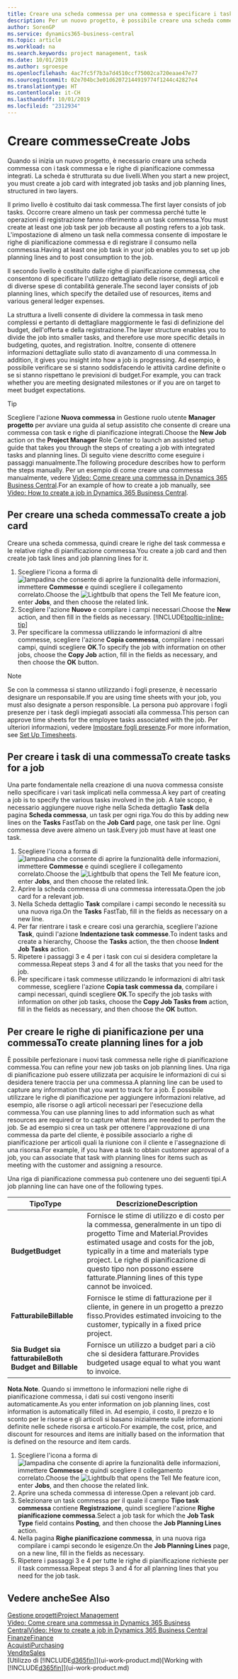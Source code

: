 ```yaml
---
title: Creare una scheda commessa per una commessa e specificare i task| Documenti Microsoft
description: Per un nuovo progetto, è possibile creare una scheda commessa contenente i task commesse e le righe pianificazione, per semplificare la gestione dell'avanzamento e del budget.
author: SorenGP
ms.service: dynamics365-business-central
ms.topic: article
ms.workload: na
ms.search.keywords: project management, task
ms.date: 10/01/2019
ms.author: sgroespe
ms.openlocfilehash: 4ac7fc5f7b3a7d4510ccf75002ca720eaae47e77
ms.sourcegitcommit: 02e704bc3e01d62072144919774f1244c42827e4
ms.translationtype: HT
ms.contentlocale: it-CH
ms.lasthandoff: 10/01/2019
ms.locfileid: "2312934"
---
```

# <a name="create-jobs"></a><span data-ttu-id="c97ff-103">Creare commesse</span><span class="sxs-lookup"><span data-stu-id="c97ff-103">Create Jobs</span></span>
<span data-ttu-id="c97ff-104">Quando si inizia un nuovo progetto, è necessario creare una scheda commessa con i task commessa e le righe di pianificazione commessa integrati. La scheda è strutturata su due livelli.</span><span class="sxs-lookup"><span data-stu-id="c97ff-104">When you start a new project, you must create a job card with integrated job tasks and job planning lines, structured in two layers.</span></span>  

<span data-ttu-id="c97ff-105">Il primo livello è costituito dai task commessa.</span><span class="sxs-lookup"><span data-stu-id="c97ff-105">The first layer consists of job tasks.</span></span> <span data-ttu-id="c97ff-106">Occorre creare almeno un task per commessa perché tutte le operazioni di registrazione fanno riferimento a un task commessa.</span><span class="sxs-lookup"><span data-stu-id="c97ff-106">You must create at least one job task per job because all posting refers to a job task.</span></span> <span data-ttu-id="c97ff-107">L'impostazione di almeno un task nella commessa consente di impostare le righe di pianificazione commessa e di registrare il consumo nella commessa.</span><span class="sxs-lookup"><span data-stu-id="c97ff-107">Having at least one job task in your job enables you to set up job planning lines and to post consumption to the job.</span></span>

<span data-ttu-id="c97ff-108">Il secondo livello è costituito dalle righe di pianificazione commessa, che consentono di specificare l'utilizzo dettagliato delle risorse, degli articoli e di diverse spese di contabilità generale.</span><span class="sxs-lookup"><span data-stu-id="c97ff-108">The second layer consists of job planning lines, which specify the detailed use of resources, items and various general ledger expenses.</span></span>

<span data-ttu-id="c97ff-109">La struttura a livelli consente di dividere la commessa in task meno complessi e pertanto di dettagliare maggiormente le fasi di definizione del budget, dell'offerta e della registrazione.</span><span class="sxs-lookup"><span data-stu-id="c97ff-109">The layer structure enables you to divide the job into smaller tasks, and therefore use more specific details in budgeting, quotes, and registration.</span></span> <span data-ttu-id="c97ff-110">Inoltre, consente di ottenere informazioni dettagliate sullo stato di avanzamento di una commessa.</span><span class="sxs-lookup"><span data-stu-id="c97ff-110">In addition, it gives you insight into how a job is progressing.</span></span> <span data-ttu-id="c97ff-111">Ad esempio, è possibile verificare se si stanno soddisfacendo le attività cardine definite o se si stanno rispettano le previsioni di budget.</span><span class="sxs-lookup"><span data-stu-id="c97ff-111">For example, you can track whether you are meeting designated milestones or if you are on target to meet budget expectations.</span></span>

> [!TIP]
> <span data-ttu-id="c97ff-112">Scegliere l'azione **Nuova commessa** in Gestione ruolo utente **Manager progetto** per avviare una guida al setup assistito che consente di creare una commessa con task e righe di pianificazione integrati.</span><span class="sxs-lookup"><span data-stu-id="c97ff-112">Choose the **New Job** action on the **Project Manager** Role Center to launch an assisted setup guide that takes you through the steps of creating a job with integrated tasks and planning lines.</span></span> <span data-ttu-id="c97ff-113">Di seguito viene descritto come eseguire i passaggi manualmente.</span><span class="sxs-lookup"><span data-stu-id="c97ff-113">The following procedure describes how to perform the steps manually.</span></span> <span data-ttu-id="c97ff-114">Per un esempio di come creare una commessa manualmente, vedere [Video: Come creare una commessa in Dynamics 365 Business Central](https://www.youtube.com/watch?v=VqaPWr7BWmw).</span><span class="sxs-lookup"><span data-stu-id="c97ff-114">For an example of how to create a job manually, see [Video: How to create a job in Dynamics 365 Business Central](https://www.youtube.com/watch?v=VqaPWr7BWmw).</span></span>

## <a name="to-create-a-job-card"></a><span data-ttu-id="c97ff-115">Per creare una scheda commessa</span><span class="sxs-lookup"><span data-stu-id="c97ff-115">To create a job card</span></span>
<span data-ttu-id="c97ff-116">Creare una scheda commessa, quindi creare le righe del task commessa e le relative righe di pianificazione commessa.</span><span class="sxs-lookup"><span data-stu-id="c97ff-116">You create a job card and then create job task lines and job planning lines for it.</span></span>

1. <span data-ttu-id="c97ff-117">Scegliere l'icona a forma di ![lampadina che consente di aprire la funzionalità delle informazioni](media/ui-search/search_small.png "Informazioni sull'operazione che si desidera eseguire"), immettere **Commesse** e quindi scegliere il collegamento correlato.</span><span class="sxs-lookup"><span data-stu-id="c97ff-117">Choose the ![Lightbulb that opens the Tell Me feature](media/ui-search/search_small.png "Tell me what you want to do") icon, enter **Jobs**, and then choose the related link.</span></span>  
2. <span data-ttu-id="c97ff-118">Scegliere l'azione **Nuovo** e compilare i campi necessari.</span><span class="sxs-lookup"><span data-stu-id="c97ff-118">Choose the **New** action, and then fill in the fields as necessary.</span></span> [!INCLUDE[tooltip-inline-tip](includes/tooltip-inline-tip_md.md)]
3. <span data-ttu-id="c97ff-119">Per specificare la commessa utilizzando le informazioni di altre commesse, scegliere l'azione **Copia commessa**, compilare i necessari campi, quindi scegliere **OK**.</span><span class="sxs-lookup"><span data-stu-id="c97ff-119">To specify the job with information on other jobs, choose the **Copy Job** action, fill in the fields as necessary, and then choose the **OK** button.</span></span>

> [!NOTE]  
>   <span data-ttu-id="c97ff-120">Se con la commessa si stanno utilizzando i fogli presenze, è necessario designare un responsabile.</span><span class="sxs-lookup"><span data-stu-id="c97ff-120">If you are using time sheets with your job, you must also designate a person responsible.</span></span> <span data-ttu-id="c97ff-121">La persona può approvare i fogli presenze per i task degli impiegati associati alla commessa.</span><span class="sxs-lookup"><span data-stu-id="c97ff-121">This person can approve time sheets for the employee tasks associated with the job.</span></span> <span data-ttu-id="c97ff-122">Per ulteriori informazioni, vedere [Impostare fogli presenze](projects-how-setup-time-sheets.md).</span><span class="sxs-lookup"><span data-stu-id="c97ff-122">For more information, see [Set Up Timesheets](projects-how-setup-time-sheets.md).</span></span>

## <a name="to-create-tasks-for-a-job"></a><span data-ttu-id="c97ff-123">Per creare i task di una commessa</span><span class="sxs-lookup"><span data-stu-id="c97ff-123">To create tasks for a job</span></span>
<span data-ttu-id="c97ff-124">Una parte fondamentale nella creazione di una nuova commessa consiste nello specificare i vari task implicati nella commessa.</span><span class="sxs-lookup"><span data-stu-id="c97ff-124">A key part of creating a job is to specify the various tasks involved in the job.</span></span> <span data-ttu-id="c97ff-125">A tale scopo, è necessario aggiungere nuove righe nella Scheda dettaglio **Task** della pagina **Scheda commessa**, un task per ogni riga.</span><span class="sxs-lookup"><span data-stu-id="c97ff-125">You do this by adding new lines on the **Tasks** FastTab on the **Job Card** page, one task per line.</span></span> <span data-ttu-id="c97ff-126">Ogni commessa deve avere almeno un task.</span><span class="sxs-lookup"><span data-stu-id="c97ff-126">Every job must have at least one task.</span></span>

1. <span data-ttu-id="c97ff-127">Scegliere l'icona a forma di ![lampadina che consente di aprire la funzionalità delle informazioni](media/ui-search/search_small.png "Informazioni sull'operazione che si desidera eseguire"), immettere **Commesse** e quindi scegliere il collegamento correlato.</span><span class="sxs-lookup"><span data-stu-id="c97ff-127">Choose the ![Lightbulb that opens the Tell Me feature](media/ui-search/search_small.png "Tell me what you want to do") icon, enter **Jobs**, and then choose the related link.</span></span>
2. <span data-ttu-id="c97ff-128">Aprire la scheda commessa di una commessa interessata.</span><span class="sxs-lookup"><span data-stu-id="c97ff-128">Open the job card for a relevant job.</span></span>
3. <span data-ttu-id="c97ff-129">Nella Scheda dettaglio **Task** compilare i campi secondo le necessità su una nuova riga.</span><span class="sxs-lookup"><span data-stu-id="c97ff-129">On the **Tasks** FastTab, fill in the fields as necessary on a new line.</span></span>
4. <span data-ttu-id="c97ff-130">Per far rientrare i task e creare così una gerarchia, scegliere l'azione **Task**, quindi l'azione **Indentazione task commesse**.</span><span class="sxs-lookup"><span data-stu-id="c97ff-130">To indent tasks and create a hierarchy, Choose the **Tasks** action, the then choose **Indent Job Tasks** action.</span></span>
5. <span data-ttu-id="c97ff-131">Ripetere i passaggi 3 e 4 per i task con cui si desidera completare la commessa.</span><span class="sxs-lookup"><span data-stu-id="c97ff-131">Repeat steps 3 and 4 for all the tasks that you need for the job.</span></span>
6. <span data-ttu-id="c97ff-132">Per specificare i task commesse utilizzando le informazioni di altri task commesse, scegliere l'azione **Copia task commessa da**, compilare i campi necessari, quindi scegliere **OK**.</span><span class="sxs-lookup"><span data-stu-id="c97ff-132">To specify the job tasks with information on other job tasks, choose the **Copy Job Tasks from** action, fill in the fields as necessary, and then choose the **OK** button.</span></span>

## <a name="to-create-planning-lines-for-a-job"></a><span data-ttu-id="c97ff-133">Per creare le righe di pianificazione per una commessa</span><span class="sxs-lookup"><span data-stu-id="c97ff-133">To create planning lines for a job</span></span>
<span data-ttu-id="c97ff-134">È possibile perfezionare i nuovi task commessa nelle righe di pianificazione commessa.</span><span class="sxs-lookup"><span data-stu-id="c97ff-134">You can refine your new job tasks on job planning lines.</span></span> <span data-ttu-id="c97ff-135">Una riga di pianificazione può essere utilizzata per acquisire le informazioni di cui si desidera tenere traccia per una commessa.</span><span class="sxs-lookup"><span data-stu-id="c97ff-135">A planning line can be used to capture any information that you want to track for a job.</span></span> <span data-ttu-id="c97ff-136">È possibile utilizzare le righe di pianificazione per aggiungere informazioni relative, ad esempio, alle risorse o agli articoli necessari per l'esecuzione della commessa.</span><span class="sxs-lookup"><span data-stu-id="c97ff-136">You can use planning lines to add information such as what resources are required or to capture what items are needed to perform the job.</span></span> <span data-ttu-id="c97ff-137">Se ad esempio si crea un task per ottenere l'approvazione di una commessa da parte del cliente, è possibile associarlo a righe di pianificazione per articoli quali la riunione con il cliente e l'assegnazione di una risorsa.</span><span class="sxs-lookup"><span data-stu-id="c97ff-137">For example, if you have a task to obtain customer approval of a job, you can associate that task with planning lines for items such as meeting with the customer and assigning a resource.</span></span>  

<span data-ttu-id="c97ff-138">Una riga di pianificazione commessa può contenere uno dei seguenti tipi.</span><span class="sxs-lookup"><span data-stu-id="c97ff-138">A job planning line can have one of the following types.</span></span>  

| <span data-ttu-id="c97ff-139">Tipo</span><span class="sxs-lookup"><span data-stu-id="c97ff-139">Type</span></span> | <span data-ttu-id="c97ff-140">Descrizione</span><span class="sxs-lookup"><span data-stu-id="c97ff-140">Description</span></span> |
| --- | --- |
| <span data-ttu-id="c97ff-141">**Budget**</span><span class="sxs-lookup"><span data-stu-id="c97ff-141">**Budget**</span></span> |<span data-ttu-id="c97ff-142">Fornisce le stime di utilizzo e di costo per la commessa, generalmente in un tipo di progetto Time and Material.</span><span class="sxs-lookup"><span data-stu-id="c97ff-142">Provides estimated usage and costs for the job, typically in a time and materials type project.</span></span> <span data-ttu-id="c97ff-143">Le righe di pianificazione di questo tipo non possono essere fatturate.</span><span class="sxs-lookup"><span data-stu-id="c97ff-143">Planning lines of this type cannot be invoiced.</span></span> |
| <span data-ttu-id="c97ff-144">**Fatturabile**</span><span class="sxs-lookup"><span data-stu-id="c97ff-144">**Billable**</span></span> |<span data-ttu-id="c97ff-145">Fornisce le stime di fatturazione per il cliente, in genere in un progetto a prezzo fisso.</span><span class="sxs-lookup"><span data-stu-id="c97ff-145">Provides estimated invoicing to the customer, typically in a fixed price project.</span></span> |
| <span data-ttu-id="c97ff-146">**Sia Budget sia fatturabile**</span><span class="sxs-lookup"><span data-stu-id="c97ff-146">**Both Budget and Billable**</span></span> |<span data-ttu-id="c97ff-147">Fornisce un utilizzo a budget pari a ciò che si desidera fatturare.</span><span class="sxs-lookup"><span data-stu-id="c97ff-147">Provides budgeted usage equal to what you want to invoice.</span></span> |

<span data-ttu-id="c97ff-148">**Nota**.</span><span class="sxs-lookup"><span data-stu-id="c97ff-148">**Note**.</span></span> <span data-ttu-id="c97ff-149">Quando si immettono le informazioni nelle righe di pianificazione commessa, i dati sui costi vengono inseriti automaticamente.</span><span class="sxs-lookup"><span data-stu-id="c97ff-149">As you enter information on job planning lines, cost information is automatically filled in.</span></span> <span data-ttu-id="c97ff-150">Ad esempio, il costo, il prezzo e lo sconto per le risorse e gli articoli si basano inizialmente sulle informazioni definite nelle schede risorsa e articolo.</span><span class="sxs-lookup"><span data-stu-id="c97ff-150">For example, the cost, price, and discount for resources and items are initially based on the information that is defined on the resource and item cards.</span></span>

1. <span data-ttu-id="c97ff-151">Scegliere l'icona a forma di ![lampadina che consente di aprire la funzionalità delle informazioni](media/ui-search/search_small.png "Informazioni sull'operazione che si desidera eseguire"), immettere **Commesse** e quindi scegliere il collegamento correlato.</span><span class="sxs-lookup"><span data-stu-id="c97ff-151">Choose the ![Lightbulb that opens the Tell Me feature](media/ui-search/search_small.png "Tell me what you want to do") icon, enter **Jobs**, and then choose the related link.</span></span>
2. <span data-ttu-id="c97ff-152">Aprire una scheda commessa di interesse.</span><span class="sxs-lookup"><span data-stu-id="c97ff-152">Open a relevant job card.</span></span>
3. <span data-ttu-id="c97ff-153">Selezionare un task commessa per il quale il campo **Tipo task commessa** contiene **Registrazione**, quindi scegliere l'azione **Righe pianificazione commessa**.</span><span class="sxs-lookup"><span data-stu-id="c97ff-153">Select a job task for which the **Job Task Type** field contains **Posting**, and then choose the **Job Planning Lines** action.</span></span>  
4. <span data-ttu-id="c97ff-154">Nella pagina **Righe pianificazione commessa**, in una nuova riga compilare i campi secondo le esigenze.</span><span class="sxs-lookup"><span data-stu-id="c97ff-154">On the **Job Planning Lines** page, on a new line, fill in the fields as necessary.</span></span>
5. <span data-ttu-id="c97ff-155">Ripetere i passaggi 3 e 4 per tutte le righe di pianificazione richieste per il task commessa.</span><span class="sxs-lookup"><span data-stu-id="c97ff-155">Repeat steps 3 and 4 for all planning lines that you need for the job task.</span></span>

## <a name="see-also"></a><span data-ttu-id="c97ff-156">Vedere anche</span><span class="sxs-lookup"><span data-stu-id="c97ff-156">See Also</span></span>

[<span data-ttu-id="c97ff-157">Gestione progetti</span><span class="sxs-lookup"><span data-stu-id="c97ff-157">Project Management</span></span>](projects-manage-projects.md)  
[<span data-ttu-id="c97ff-158">Video: Come creare una commessa in Dynamics 365 Business Central</span><span class="sxs-lookup"><span data-stu-id="c97ff-158">Video: How to create a job in Dynamics 365 Business Central</span></span>](https://www.youtube.com/watch?v=VqaPWr7BWmw)  
[<span data-ttu-id="c97ff-159">Finanze</span><span class="sxs-lookup"><span data-stu-id="c97ff-159">Finance</span></span>](finance.md)  
[<span data-ttu-id="c97ff-160">Acquisti</span><span class="sxs-lookup"><span data-stu-id="c97ff-160">Purchasing</span></span>](purchasing-manage-purchasing.md)  
[<span data-ttu-id="c97ff-161">Vendite</span><span class="sxs-lookup"><span data-stu-id="c97ff-161">Sales</span></span>](sales-manage-sales.md)  
<span data-ttu-id="c97ff-162">[Utilizzo di [!INCLUDE[d365fin](includes/d365fin_md.md)]](ui-work-product.md)</span><span class="sxs-lookup"><span data-stu-id="c97ff-162">[Working with [!INCLUDE[d365fin](includes/d365fin_md.md)]](ui-work-product.md)</span></span>  
